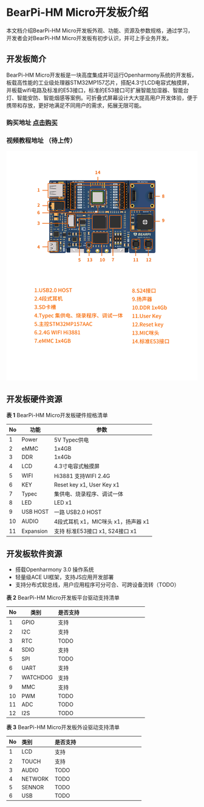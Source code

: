 # BearPi-HM Micro开发板介绍

本文档介绍BearPi-HM Micro开发板外观、功能、资源及参数规格，通过学习，开发者会对BearPi-HM Micro开发板有初步认识，并可上手业务开发。

## 开发板简介

BearPi-HM Micro开发板是一块高度集成并可运行Openharmony系统的开发板，板载高性能的工业级处理器STM32MP157芯片，搭配4.3寸LCD电容式触摸屏，并板载wifi电路及标准的E53接口，标准的E53接口可扩展智能加湿器、智能台灯、智能安防、智能烟感等案例。可折叠式屏幕设计大大提高用户开发体验，便于携带和存放，更好地满足不同用户的需求，拓展无限可能。

### 购买地址 [点击购买](https://item.taobao.com/item.htm?id=662078665554)

### 视频教程地址 （待上传）

![](figures/板子功能图.png)



## 开发板硬件资源

**表 1**  BearPi-HM Micro开发板硬件规格清单


| No | 功能 | 参数  |
| ---- | ---- |  ------------------------------------------------------------ |
| 1    | Power |  5V Typec供电|
| 2    | eMMC |  1x4GB|
| 3    | DDR |  1x4Gb|
| 4    | LCD | 4.3寸电容式触摸屏|
| 5    |WIFI | Hi3881 支持WIFI 2.4G|
| 6    | KEY| Reset key x1, User Key x1 |
| 7    | Typec | 集供电、烧录程序、调试一体|
| 8    | LED | LED x1|
| 9    | USB HOST | 一路 USB2.0 HOST|
| 10    |AUDIO |4段式耳机 x1，MIC咪头 x1，扬声器 x1|
| 11    |Expansion | 支持 标准E53接口 x1, S24接口 x1|

## 开发板软件资源

* 搭载Openharmony 3.0 操作系统
* 轻量级ACE UI框架，支持JS应用开发部署
* 支持分布式软总线，用户应用程序可分可合、可跨设备流转（TODO）


**表 2**  BearPi-HM Micro开发板平台驱动支持清单

| No | 类别 &nbsp; | 是否支持 &nbsp;&nbsp;&nbsp;&nbsp;&nbsp;&nbsp;&nbsp;&nbsp;&nbsp;&nbsp;&nbsp;&nbsp;&nbsp;&nbsp;&nbsp;&nbsp;&nbsp;&nbsp;&nbsp;&nbsp;&nbsp;&nbsp;&nbsp;&nbsp;&nbsp;&nbsp;&nbsp;&nbsp;&nbsp;&nbsp;&nbsp;&nbsp;&nbsp;&nbsp;&nbsp;&nbsp;&nbsp;&nbsp;&nbsp;&nbsp;&nbsp;&nbsp;&nbsp;|
| ---- | ---- | ------------- |
| 1    | GPIO | 支持|
| 2    | I2C | 支持|
| 3    |RTC | TODO|
| 4    | SDIO | 支持|
| 5    | SPI | TODO|
| 6    | UART | 支持|
| 7    | WATCHDOG | 支持|
| 9    |MMC | 支持|
| 10   |PWM | TODO|
| 11   |ADC | TODO|
| 12   |I2S | TODO|

**表 3**  BearPi-HM Micro开发板外设驱动支持清单

| No | 类别 &nbsp;&nbsp;&nbsp;&nbsp;&nbsp;&nbsp;&nbsp;&nbsp;&nbsp;&nbsp;&nbsp; | 是否支持 &nbsp;&nbsp;&nbsp;&nbsp;&nbsp;&nbsp;&nbsp;&nbsp;&nbsp;&nbsp;&nbsp;&nbsp;&nbsp;&nbsp;&nbsp;&nbsp;&nbsp;&nbsp;&nbsp;&nbsp;&nbsp;&nbsp;&nbsp;&nbsp;&nbsp;&nbsp;&nbsp;&nbsp;&nbsp;&nbsp;&nbsp;&nbsp;&nbsp;&nbsp;&nbsp;&nbsp;&nbsp;&nbsp;&nbsp;&nbsp;&nbsp;&nbsp;&nbsp;|
| ---- | ---- |  ------ |
| 1    | LCD | 支持|
| 2    | TOUCH | 支持|
| 3    | AUDIO | TODO|
| 4    | NETWORK | TODO|
| 5    | SENNOR | TODO|
| 6    | USB | TODO|






